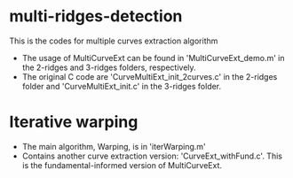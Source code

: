 # multi-ridges-detection
This is the codes for multiple curves extraction algorithm
- The usage of MultiCurveExt can be found in 'MultiCurveExt_demo.m' in the 2-ridges and 3-ridges folders, respectively.
- The original C code are 'CurveMultiExt_init_2curves.c' in the 2-ridges folder and 'CurveMultiExt_init.c' in the 3-ridges folder.

# Iterative warping
- The main algorithm, Warping, is in 'iterWarping.m'
- Contains another curve extraction version: 'CurveExt_withFund.c'. This is the fundamental-informed version  of MultiCurveExt.
